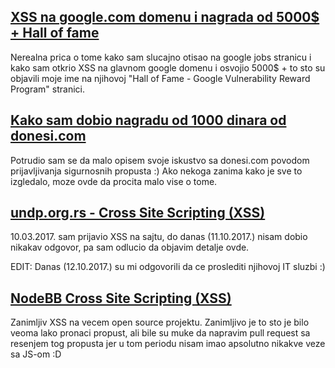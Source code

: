 ## [XSS na google.com domenu i nagrada od 5000$ + Hall of fame](https://mikicaivosevic.github.io/google-xss)

Nerealna prica o tome kako sam slucajno otisao na google jobs stranicu i kako sam otkrio XSS na glavnom google domenu i osvojio 5000$ + to sto su objavili moje ime na njihovoj "Hall of Fame - Google Vulnerability Reward Program" stranici.


## [Kako sam dobio nagradu od 1000 dinara od donesi.com](https://mikicaivosevic.github.io/donesi-com)

Potrudio sam se da malo opisem svoje iskustvo sa donesi.com povodom prijavljivanja sigurnosnih propusta :) Ako nekoga zanima kako je sve to izgledalo, moze ovde da procita malo vise o tome.


## [undp.org.rs - Cross Site Scripting (XSS)](https://mikicaivosevic.github.io/undp-org-rs-xss)

10.03.2017. sam prijavio XSS na sajtu, do danas (11.10.2017.) nisam dobio nikakav odgovor, pa sam odlucio da objavim detalje ovde. 

EDIT: Danas (12.10.2017.) su mi odgovorili da ce proslediti njihovoj IT sluzbi :) 


## [NodeBB Cross Site Scripting (XSS)](https://packetstormsecurity.com/files/133739/NodeBB-0.8.2-Cross-Site-Scripting.html)

Zanimljiv XSS na vecem open source projektu. Zanimljivo je to sto je bilo veoma lako pronaci propust, ali bile su muke da napravim pull request sa resenjem tog propusta jer u tom periodu nisam imao apsolutno nikakve veze sa JS-om :D

